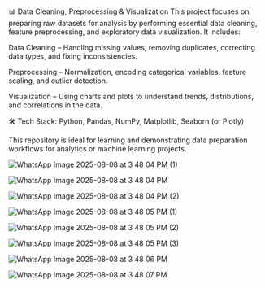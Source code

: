 📊 Data Cleaning, Preprocessing & Visualization
This project focuses on preparing raw datasets for analysis by performing essential data cleaning, feature preprocessing, and exploratory data visualization.
It includes:

Data Cleaning – Handling missing values, removing duplicates, correcting data types, and fixing inconsistencies.

Preprocessing – Normalization, encoding categorical variables, feature scaling, and outlier detection.

Visualization – Using charts and plots to understand trends, distributions, and correlations in the data.

🛠 Tech Stack: Python, Pandas, NumPy, Matplotlib, Seaborn (or Plotly)

This repository is ideal for learning and demonstrating data preparation workflows for analytics or machine learning projects.


![WhatsApp Image 2025-08-08 at 3 48 04 PM (1)](https://github.com/user-attachments/assets/bd88dca0-3414-4214-be56-49b99d8a0b28)

![WhatsApp Image 2025-08-08 at 3 48 04 PM](https://github.com/user-attachments/assets/9315442c-935d-473e-8a60-27001d62c214)

![WhatsApp Image 2025-08-08 at 3 48 04 PM (2)](https://github.com/user-attachments/assets/432e53c8-4e6b-4bc5-8238-6c486f83f1b1)

![WhatsApp Image 2025-08-08 at 3 48 05 PM (1)](https://github.com/user-attachments/assets/d9aca2ed-f2de-464a-b51c-cd008f857952)

![WhatsApp Image 2025-08-08 at 3 48 05 PM (2)](https://github.com/user-attachments/assets/38f23ed2-453e-4886-a6d0-5621e803e37e)

![WhatsApp Image 2025-08-08 at 3 48 05 PM (3)](https://github.com/user-attachments/assets/e50892b3-cd37-4495-9fa0-02a4978e9e2f)

![WhatsApp Image 2025-08-08 at 3 48 06 PM](https://github.com/user-attachments/assets/99cda1a6-9f16-4f76-be55-2a99610afd2d)

![WhatsApp Image 2025-08-08 at 3 48 07 PM](https://github.com/user-attachments/assets/c444509c-207a-4d01-9d99-a12602115184)
